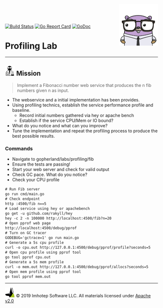<img src="../../assets/gophernand.png" align="right" width="128" height="auto"/>

<br/>
<br/>
<br/>

[![Build Status](https://travis-ci.org/derailed/picker.svg?branch=master)](https://travis-ci.org/derailed/picker)
[![Go Report Card](https://goreportcard.com/badge/github.com/derailed/picker)](https://goreportcard.com/report/github.com/derailed/picker)
[![GoDoc](https://godoc.org/github.com/derailed/picker?status.svg)](http://godoc.org/github.com/derailed/picker)

# Profiling Lab

---
## <img src="../../assets/lab.png" width="auto" height="32"/> Mission

> Implement a Fibonacci number web service that produces the n fib numbers given n as input.

+ The webservice and a initial implementation has been provides.
+ Using profiling technics, establish the service performance profile and baseline.
  + Record initial numbers gathered via hey or apache bench
  + Establish if the service CPU/Mem or IO bound?
+ What do you notice and what can you improve?
+ Tune the implementation and repeat the profiling process to produce the best possible results.

### Commands

* Navigate to gopherland/labs/profiling/fib
* Ensure the tests are passing!
* Start your web server and check for valid output
* Check GC pace. What do you notice?
* Check your CPU profile

```shell
# Run Fib server
go run cmd/main.go
# Check endpoint
http :4500/fib n==5
# Load service using hey or apachebench
go get -u github.com/rakyll/hey
hey -c 2 -n 100000 http://localhost:4500/fib?n=20
# Open pprof web page
http://localhost:4500/debug/pprof
# Turn on GC tracer
GODEBUG='gctrace=1' go run main.go
# Generate a 5s cpu profile
curl -o cpu.out http://127.0.0.1:4500/debug/pprof/profile?seconds=5
# Open cpu profile using pprof tool
go tool pprof cpu.out
# Generate a 5s mem profile
curl -o mem.out http://127.0.0.1:4500/debug/pprof/allocs?seconds=5
# Open mem profile using pprof tool
go tool pprof mem.out
```

---
<img src="../../assets/imhotep_logo.png" width="32" height="auto"/> © 2019 Imhotep Software LLC.
All materials licensed under [Apache v2.0](http://www.apache.org/licenses/LICENSE-2.0)